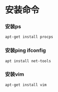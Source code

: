 # 安装命令



### 安装ps

```sh
apt-get install procps
```





### 安装ping ifconfig

```sh
apt install net-tools
```





### 安装vim

```sh
apt-get install vim
```

